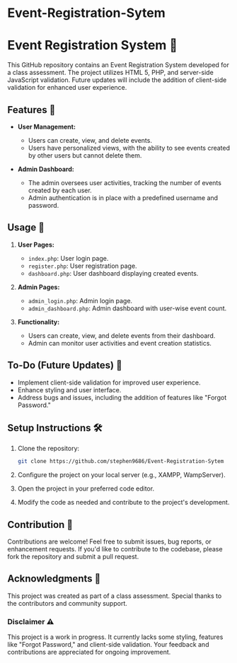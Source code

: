 # Event-Registration-Sytem
# Event Registration System 📅

This GitHub repository contains an Event Registration System developed for a class assessment. The project utilizes HTML 5, PHP, and server-side JavaScript validation. Future updates will include the addition of client-side validation for enhanced user experience.

## Features 🚀

- **User Management:**
  - Users can create, view, and delete events.
  - Users have personalized views, with the ability to see events created by other users but cannot delete them.
  
- **Admin Dashboard:**
  - The admin oversees user activities, tracking the number of events created by each user.
  - Admin authentication is in place with a predefined username and password.

## Usage 📝

1. **User Pages:**
   - `index.php`: User login page.
   - `register.php`: User registration page.
   - `dashboard.php`: User dashboard displaying created events.

2. **Admin Pages:**
   - `admin_login.php`: Admin login page.
   - `admin_dashboard.php`: Admin dashboard with user-wise event count.

3. **Functionality:**
   - Users can create, view, and delete events from their dashboard.
   - Admin can monitor user activities and event creation statistics.

## To-Do (Future Updates) 📌

- Implement client-side validation for improved user experience.
- Enhance styling and user interface.
- Address bugs and issues, including the addition of features like "Forgot Password."

## Setup Instructions 🛠️

1. Clone the repository:

   ```bash
   git clone https://github.com/stephen9686/Event-Registration-Sytem
   
   ```

2. Configure the project on your local server (e.g., XAMPP, WampServer).

3. Open the project in your preferred code editor.

4. Modify the code as needed and contribute to the project's development.

## Contribution 🤝

Contributions are welcome! Feel free to submit issues, bug reports, or enhancement requests. If you'd like to contribute to the codebase, please fork the repository and submit a pull request.

## Acknowledgments 🙌

This project was created as part of a class assessment. Special thanks to the contributors and community support.

### Disclaimer ⚠️

This project is a work in progress. It currently lacks some styling, features like "Forgot Password," and client-side validation. Your feedback and contributions are appreciated for ongoing improvement.
